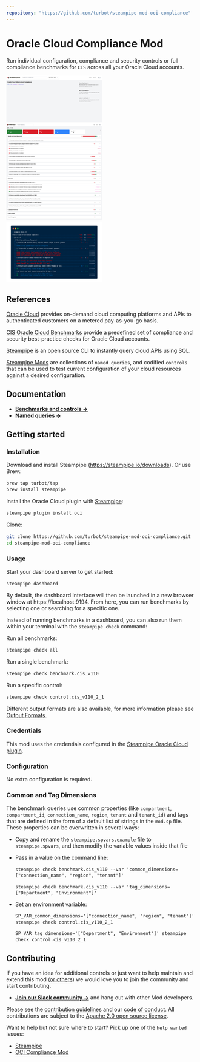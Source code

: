 ```yaml
---
repository: "https://github.com/turbot/steampipe-mod-oci-compliance"
---
```


# Oracle Cloud Compliance Mod

Run individual configuration, compliance and security controls or full compliance benchmarks for `CIS` across all your Oracle Cloud accounts.

<img src="https://raw.githubusercontent.com/turbot/steampipe-mod-oci-compliance/main/docs/oci_compliance_dashboard.png" width="50%" type="thumbnail"/>
<img src="https://raw.githubusercontent.com/turbot/steampipe-mod-oci-compliance/main/docs/oci_cis_v110_dashboard.png" width="50%" type="thumbnail"/>
<img src="https://raw.githubusercontent.com/turbot/steampipe-mod-oci-compliance/main/docs/oci_cis_v110_terminal.png" width="50%" type="thumbnail"/>

## References

[Oracle Cloud](https://www.oracle.com/cloud/) provides on-demand cloud computing platforms and APIs to authenticated customers on a metered pay-as-you-go basis.

[CIS Oracle Cloud Benchmarks](https://www.cisecurity.org/benchmark/oracle_cloud/) provide a predefined set of compliance and security best-practice checks for Oracle Cloud accounts.

[Steampipe](https://steampipe.io) is an open source CLI to instantly query cloud APIs using SQL.

[Steampipe Mods](https://steampipe.io/docs/reference/mod-resources#mod) are collections of `named queries`, and codified `controls` that can be used to test current configuration of your cloud resources against a desired configuration.

## Documentation

- **[Benchmarks and controls →](https://hub.steampipe.io/mods/turbot/oci_compliance/controls)**
- **[Named queries →](https://hub.steampipe.io/mods/turbot/oci_compliance/queries)**

## Getting started

### Installation

Download and install Steampipe (https://steampipe.io/downloads). Or use Brew:

```sh
brew tap turbot/tap
brew install steampipe
```

Install the Oracle Cloud plugin with [Steampipe](https://steampipe.io):

```sh
steampipe plugin install oci
```

Clone:

```sh
git clone https://github.com/turbot/steampipe-mod-oci-compliance.git
cd steampipe-mod-oci-compliance
```

### Usage

Start your dashboard server to get started:

```sh
steampipe dashboard
```

By default, the dashboard interface will then be launched in a new browser
window at https://localhost:9194. From here, you can run benchmarks by
selecting one or searching for a specific one.

Instead of running benchmarks in a dashboard, you can also run them within your
terminal with the `steampipe check` command:

Run all benchmarks:

```sh
steampipe check all
```

Run a single benchmark:

```sh
steampipe check benchmark.cis_v110
```

Run a specific control:

```sh
steampipe check control.cis_v110_2_1
```

Different output formats are also available, for more information please see
[Output Formats](https://steampipe.io/docs/reference/cli/check#output-formats).

### Credentials

This mod uses the credentials configured in the [Steampipe Oracle Cloud plugin](https://hub.steampipe.io/plugins/turbot/oci).

### Configuration

No extra configuration is required.

### Common and Tag Dimensions

The benchmark queries use common properties (like `compartment`, `compartment_id`, `connection_name`, `region`, `tenant` and `tenant_id`) and tags that are defined in the form of a default list of strings in the `mod.sp` file. These properties can be overwritten in several ways:

- Copy and rename the `steampipe.spvars.example` file to `steampipe.spvars`, and then modify the variable values inside that file
- Pass in a value on the command line:

  ```shell
  steampipe check benchmark.cis_v110 --var 'common_dimensions=["connection_name", "region", "tenant"]'
  ```

  ```shell
  steampipe check benchmark.cis_v110 --var 'tag_dimensions=["Department", "Environment"]'
  ```

- Set an environment variable:

  ```shell
  SP_VAR_common_dimensions='["connection_name", "region", "tenant"]' steampipe check control.cis_v110_2_1
  ```

  ```shell
  SP_VAR_tag_dimensions='["Department", "Environment"]' steampipe check control.cis_v110_2_1
  ```

## Contributing

If you have an idea for additional controls or just want to help maintain and extend this mod ([or others](https://github.com/topics/steampipe-mod)) we would love you to join the community and start contributing.

- **[Join our Slack community →](https://steampipe.io/community/join)** and hang out with other Mod developers.

Please see the [contribution guidelines](https://github.com/turbot/steampipe/blob/main/CONTRIBUTING.md) and our [code of conduct](https://github.com/turbot/steampipe/blob/main/CODE_OF_CONDUCT.md). All contributions are subject to the [Apache 2.0 open source license](https://github.com/turbot/steampipe-mod-oci-compliance/blob/main/LICENSE).

Want to help but not sure where to start? Pick up one of the `help wanted` issues:

- [Steampipe](https://github.com/turbot/steampipe/labels/help%20wanted)
- [OCI Compliance Mod](https://github.com/turbot/steampipe-mod-oci-compliance/labels/help%20wanted)
